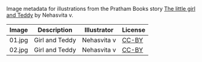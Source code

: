 Image metadata for illustrations from the Pratham Books story [The little girl and Teddy](https://storyweaver.org.in/stories/3133-the-little-girl-and-teddy) by Nehasvita v.

Image | Description | Illustrator | License
----- | ----------- | ----------- | -------
01.jpg | Girl and Teddy | Nehasvita v | [CC-BY](https://creativecommons.org/licenses/by/4.0/)
02.jpg | Girl and Teddy | Nehasvita v | [CC-BY](https://creativecommons.org/licenses/by/4.0/)